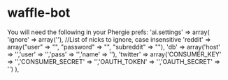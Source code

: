 waffle-bot
==========

You will need the following in your Phergie prefs:
'ai.settings' => array(
    'ignore' => array(''), //List of nicks to ignore, case insensitive 
    'reddit' => array("user" => "", "password" => "", "subreddit" => ""),
    'db' => array('host' => '','user' => '','pass' => '','name' => ''),
    'twitter' => array('CONSUMER_KEY' => '','CONSUMER_SECRET' => '','OAUTH_TOKEN' => '','OAUTH_SECRET' => '')
),